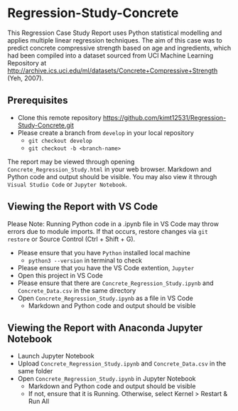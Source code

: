 # Regression-Study-Concrete
This Regression Case Study Report uses Python statistical modelling and applies multiple linear regression techniques. The aim of this case was to predict concrete compressive strength based on age and ingredients, which had been compiled into a dataset sourced from UCI Machine Learning Repository at http://archive.ics.uci.edu/ml/datasets/Concrete+Compressive+Strength (Yeh, 2007).

## Prerequisites
- Clone this remote repository https://github.com/kimt12531/Regression-Study-Concrete.git
- Please create a branch from `develop` in your local repository
    - `git checkout develop`
    - `git checkout -b <branch-name>`

The report may be viewed through opening `Concrete_Regression_Study.html` in your web browser. Markdown and Python code and output should be visible. You may also view it through `Visual Studio Code` or `Jupyter Notebook`.

## Viewing the Report with VS Code
Please Note: Running Python code in a .ipynb file in VS Code may throw errors due to module imports. If that occurs, restore changes via `git restore` or Source Control (Ctrl + Shift + G).

- Please ensure that you have `Python` installed local machine
    - `python3 --version` in terminal to check
- Please ensure that you have the VS Code extention, `Jupyter`
- Open this project in VS Code
- Please ensure that there are `Concrete_Regression_Study.ipynb` and `Concrete_Data.csv` in the same directory
- Open `Concrete_Regression_Study.ipynb` as a file in VS Code
    - Markdown and Python code and output should be visible
    
## Viewing the Report with Anaconda Jupyter Notebook
- Launch Jupyter Notebook
- Upload `Concrete_Regression_Study.ipynb` and `Concrete_Data.csv` in the same folder
- Open `Concrete_Regression_Study.ipynb` in Jupyter Notebook
    - Markdown and Python code and output should be visible
    - If not, ensure that it is Running. Otherwise, select Kernel > Restart & Run All
